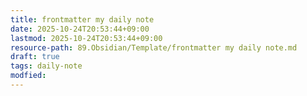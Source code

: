 ```yaml
---
title: frontmatter my daily note
date: 2025-10-24T20:53:44+09:00
lastmod: 2025-10-24T20:53:44+09:00
resource-path: 89.Obsidian/Template/frontmatter my daily note.md
draft: true
tags: daily-note
modfied:
---
```

